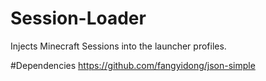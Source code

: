 # Session-Loader
Injects Minecraft Sessions into the launcher profiles.

#Dependencies
https://github.com/fangyidong/json-simple
